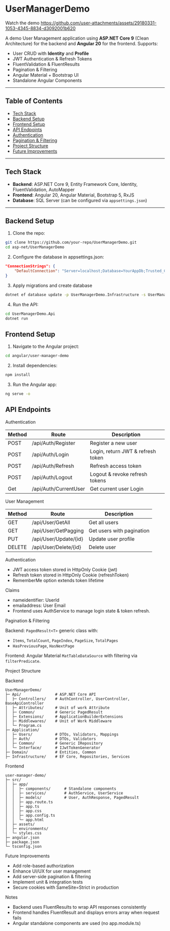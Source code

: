 ﻿# UserManagerDemo
 
Watch the demo
https://github.com/user-attachments/assets/29180331-1053-4345-8834-d3092001b620


A demo User Management application using **ASP.NET Core 9** (Clean Architecture) for the backend and **Angular 20** for the frontend. Supports:

- User CRUD with **Identity** and **Profile**  
- JWT Authentication & Refresh Tokens  
- FluentValidation & FluentResults  
- Pagination & Filtering  
- Angular Material + Bootstrap UI  
- Standalone Angular Components  

---

## Table of Contents

- [Tech Stack](#tech-stack)  
- [Backend Setup](#backend-setup)  
- [Frontend Setup](#frontend-setup)  
- [API Endpoints](#api-endpoints)  
- [Authentication](#authentication)  
- [Pagination & Filtering](#pagination--filtering)  
- [Project Structure](#project-structure)  
- [Future Improvements](#future-improvements)  

---

## Tech Stack

- **Backend**: ASP.NET Core 9, Entity Framework Core, Identity, FluentValidation, AutoMapper  
- **Frontend**: Angular 20, Angular Material, Bootstrap 5, RxJS  
- **Database**: SQL Server (can be configured via `appsettings.json`)  

---

## Backend Setup

1. Clone the repo:

```bash
git clone https://github.com/your-repo/UserManagerDemo.git
cd asp-net/UserManagerDemo
```
2. Configure the database in appsettings.json:

```json
"ConnectionStrings": {
	"DefaultConnection": "Server=localhost;Database=YourAppDb;Trusted_Connection=True;TrustServerCertificate=True;"
}
```

3. Apply migrations and create database

```bash
dotnet ef database update -p UserManagerDemo.Infrastructure -s UserManagerDemo.Api
```

4. Run the API:
```bash
cd UserManagerDemo.Api
dotnet run
```

## Frontend Setup

1. Navigate to the Angular project:

```bash
cd angular/user-manager-demo
```
2. Install dependencies:
```bash
npm install
```
3. Run the Angular app:
```bash
ng serve -o
```
## API Endpoints

Authentication

| Method | Route                 | Description                       |
|--------|-----------------------|-----------------------------------|
| POST   | /api/Auth/Register    | Register a new user               |
| POST   | /api/Auth/Login       | Login, return JWT & refresh token |
| POST   | /api/Auth/Refresh     | Refresh access token              |
| POST   | /api/Auth/Logout      | Logout & revoke refresh tokens    |
| Get    | /api/Auth/CurrentUser | Get current user Login            |


User Management

| Method | Route                 | Description               |
| ------ | --------------------- | ------------------------- |
| GET    | /api/User/GetAll      | Get all users             |
| GET    | /api/User/GetPagging  | Get users with pagination |
| PUT    | /api/User/Update/{id} | Update user profile       |
| DELETE | /api/User/Delete/{id} | Delete user               |

Authentication

- JWT access token stored in HttpOnly Cookie (jwt)
- Refresh token stored in HttpOnly Cookie (refreshToken)
- RememberMe option extends token lifetime

Claims

- nameidentifier: UserId
- emailaddress: User Email
- Frontend uses AuthService to manage login state & token refresh.

Pagination & Filtering

Backend: ```PagedResult<T>``` generic class with:
- ```Items```, ```TotalCount```, ```PageIndex```, ```PageSize```, ```TotalPages```
- ```HasPreviousPage```, ```HasNextPage```

Frontend: Angular Material ```MatTableDataSource``` with filtering via ```filterPredicate```.

Project Structure

Backend
```
UserManagerDemo/
├─ Api/               # ASP.NET Core API
│  ├─ Controllers/    # AuthController, UserController, BaseApiController
│  ├─ Attributes/     # Unit of work Attribute
│  ├─ Common/		  # Generic PagedResult
│  ├─ Extensions/     # ApplicationBuilderExtensions
│  ├─ Middlewares/    # Unit of Work Middleware
│  └─ Program.cs
├─ Application/
│  ├─ Users/          # DTOs, Validators, Mappings
│  ├─ Auth/           # DTOs, Validators
│  ├─ Common/         # Generic IRepository 
│  └─ Interface/	  # IJwtTokenGenerator
├─ Domain/            # Entities, Common
├─ Infrastructure/    # EF Core, Repositories, Services

 ```
 Frontend
 ```
 user-manager-demo/
 ├─ src/
 │  ├─ app/
 │  │  ├─ components/      # Standalone components
 │  │  ├─ services/        # AuthService, UserService
 │  │  ├─ models/          # User, AuthResponse, PagedResult
 │  │  ├─ app.route.ts
 │  │  ├─ app.ts
 │  │  ├─ app.css
 │  │  ├─ app.config.ts
 │  │  └─ app.html
 │  ├─ assets/
 │  ├─ environments/
 │  └─ styles.css
 ├─ angular.json
 ├─ package.json
 └─ tsconfig.json

 ```

Future Improvements

- Add role-based authorization
- Enhance UI/UX for user management
- Add server-side pagination & filtering
- Implement unit & integration tests
- Secure cookies with SameSite=Strict in production

Notes

- Backend uses FluentResults to wrap API responses consistently
- Frontend handles FluentResult and displays errors array when request fails
- Angular standalone components are used (no app.module.ts)
